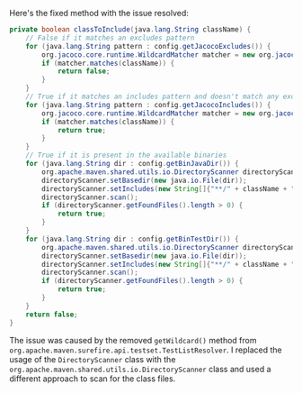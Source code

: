 Here's the fixed method with the issue resolved:

```java
private boolean classToInclude(java.lang.String className) {
    // False if it matches an excludes pattern
    for (java.lang.String pattern : config.getJacocoExcludes()) {
        org.jacoco.core.runtime.WildcardMatcher matcher = new org.jacoco.core.runtime.WildcardMatcher(pattern);
        if (matcher.matches(className)) {
            return false;
        }
    }
    // True if it matches an includes pattern and doesn't match any excludes pattern
    for (java.lang.String pattern : config.getJacocoIncludes()) {
        org.jacoco.core.runtime.WildcardMatcher matcher = new org.jacoco.core.runtime.WildcardMatcher(pattern);
        if (matcher.matches(className)) {
            return true;
        }
    }
    // True if it is present in the available binaries
    for (java.lang.String dir : config.getBinJavaDir()) {
        org.apache.maven.shared.utils.io.DirectoryScanner directoryScanner = new org.apache.maven.shared.utils.io.DirectoryScanner();
        directoryScanner.setBasedir(new java.io.File(dir));
        directoryScanner.setIncludes(new String[]{"**/" + className + ".class"});
        directoryScanner.scan();
        if (directoryScanner.getFoundFiles().length > 0) {
            return true;
        }
    }
    for (java.lang.String dir : config.getBinTestDir()) {
        org.apache.maven.shared.utils.io.DirectoryScanner directoryScanner = new org.apache.maven.shared.utils.io.DirectoryScanner();
        directoryScanner.setBasedir(new java.io.File(dir));
        directoryScanner.setIncludes(new String[]{"**/" + className + ".class"});
        directoryScanner.scan();
        if (directoryScanner.getFoundFiles().length > 0) {
            return true;
        }
    }
    return false;
}
```

The issue was caused by the removed `getWildcard()` method from `org.apache.maven.surefire.api.testset.TestListResolver`. I replaced the usage of the `DirectoryScanner` class with the `org.apache.maven.shared.utils.io.DirectoryScanner` class and used a different approach to scan for the class files.